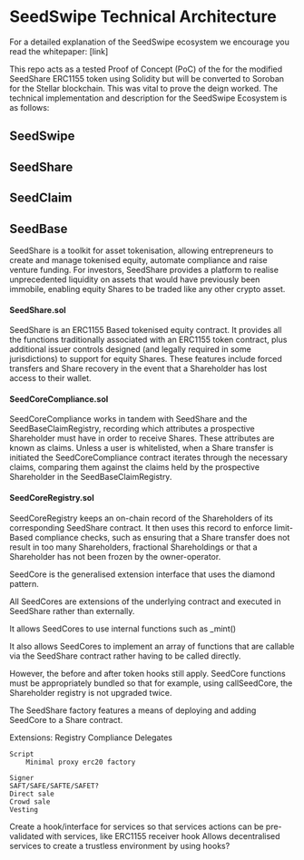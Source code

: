 # SeedSwipe Technical Architecture 

For a detailed explanation of the SeedSwipe ecosystem we encourage you read the whitepaper: [link]

This repo acts as a tested Proof of Concept (PoC) of the for the modified SeedShare ERC1155 token using Solidity but will be converted to Soroban for the Stellar blockchain. This was vital to prove the deign worked. The technical implementation and description for the SeedSwipe Ecosystem is as follows:

## SeedSwipe

## SeedShare

## SeedClaim

## SeedBase


SeedShare is a toolkit for asset tokenisation, allowing entrepreneurs to create and manage tokenised equity, automate compliance and raise venture funding. For investors, SeedShare provides a platform to realise unprecedented liquidity on assets that would have previously been immobile, enabling equity Shares to be traded like any other crypto asset.

#### SeedShare.sol

SeedShare is an ERC1155 Based tokenised equity contract. It provides all the functions traditionally associated with an ERC1155 token contract, plus additional issuer controls designed (and legally required in some jurisdictions) to support for equity Shares. These features include forced transfers and Share recovery in the event that a Shareholder has lost access to their wallet.

#### SeedCoreCompliance.sol

SeedCoreCompliance works in tandem with SeedShare and the SeedBaseClaimRegistry, recording which attributes a prospective Shareholder must have in order to receive Shares. These attributes are known as claims. Unless a user is whitelisted, when a Share transfer is initiated the SeedCoreCompliance contract iterates through the necessary claims, comparing them against the claims held by the prospective Shareholder in the SeedBaseClaimRegistry. 

#### SeedCoreRegistry.sol

SeedCoreRegistry keeps an on-chain record of the Shareholders of its corresponding SeedShare contract. It then uses this record to enforce limit-Based compliance checks, such as ensuring that a Share transfer does not result in too many Shareholders, fractional Shareholdings or  that a Shareholder has not been frozen by the owner-operator.



SeedCore is the generalised extension interface that uses the diamond pattern.

All SeedCores are extensions of the underlying contract and executed in SeedShare rather than externally.

It allows SeedCores to use internal functions such as _mint()

It also allows SeedCores to implement an array of functions that are callable via the SeedShare contract rather having to be called directly.

However, the before and after token hooks still apply. SeedCore functions must be appropriately bundled so that for example, using callSeedCore, the Shareholder registry is not upgraded twice.

The SeedShare factory features a means of deploying and adding SeedCore to a Share contract. 

Extensions:
	Registry
	Compliance 
	Delegates
	
	Script
		Minimal proxy erc20 factory

	Signer
	SAFT/SAFE/SAFTE/SAFET?
	Direct sale
	Crowd sale
	Vesting

Create a hook/interface for services so that services actions can be pre-validated with services, like ERC1155 receiver hook
Allows decentralised services to create a trustless environment by using hooks?
